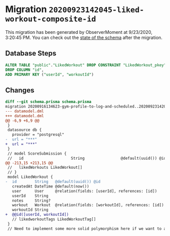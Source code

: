 # Migration `20200923142045-liked-workout-composite-id`

This migration has been generated by ObserverMoment at 9/23/2020, 3:20:45 PM.
You can check out the [state of the schema](./schema.prisma) after the migration.

## Database Steps

```sql
ALTER TABLE "public"."LikedWorkout" DROP CONSTRAINT "LikedWorkout_pkey",
DROP COLUMN "id",
ADD PRIMARY KEY ("userId", "workoutId")
```

## Changes

```diff
diff --git schema.prisma schema.prisma
migration 20200916134623-gym-profile-to-log-and-scheduled..20200923142045-liked-workout-composite-id
--- datamodel.dml
+++ datamodel.dml
@@ -6,9 +6,9 @@
 }
 datasource db {
   provider = "postgresql"
-  url = "***"
+  url = "***"
 }
 // model ScoreSubmission {
 //   id                     String                @default(uuid()) @id
@@ -213,15 +213,15 @@
 //   likedWorkouts LikedWorkout[]
 // }
 model LikedWorkout {
-  id        String   @default(uuid()) @id
   createdAt DateTime @default(now())
   user      User     @relation(fields: [userId], references: [id])
   userId    String
   notes     String?
   workout   Workout  @relation(fields: [workoutId], references: [id])
   workoutId String
+  @@id([userId, workoutId])
   // likedworkoutTags LikedWorkoutTag[]
 }
 // Need to implement some more solid polymorphism here if we want to allow a workoutSection
```



